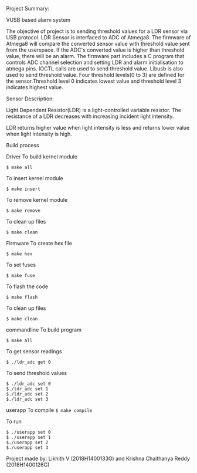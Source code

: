 Project Summary: 

VUSB based alarm system

The objective of project is to sending threshold values for a LDR sensor via USB protocol. LDR Sensor is interfaced to ADC of Atmega8. The firmware of Atmega8 will compare the converted sensor value with threshold value sent from the userspace. If the ADC's converted value is higher than threshold value, there will be an alarm. The firmware part includes a C program that controls ADC channel selection and setting LDR and alarm initialisation to atmega pins. IOCTL calls are used to send threshold value. Libusb is also used to send threshold value. Four threshold levels(0 to 3) are defined for the sensor.Threshold level 0 indicates lowest value and threshold level 3 indicates highest value. 

Sensor Description:

Light Dependent Resistor(LDR) is a light-controlled variable resistor. The resistance of a LDR decreases with increasing incident light intensity.

LDR returns higher value when light intensity is less and returns lower value when light intensity is high. 

Build process

Driver
To build kernel module

`$ make all`

To insert kernel module

`$ make insert`

To remove kernel module

`$ make remove`

To clean up files

`$ make clean`

Firmware
To create hex file

`$ make hex`

To set fuses

`$ make fuse`

To flash the code

`$ make flash`

To clean up files

`$ make clean`

commandline
To build program

`$ make all`

To get sensor readings

`$ ./ldr_adc get 0`

To send threshold values
```
$ ./ldr_adc set 0
$./ldr_adc set 1
$./ldr_adc set 2
$./ldr_adc set 3
```

userapp
To compile
`$ make compile`

To run
```
$ ./userapp set 0
$ ./userapp set 1
$./userapp set 2
$./userapp set 3
```

Project made by: Likhith V (2018H1400133G) and Krishna Chaithanya Reddy (2018H1400126G)














